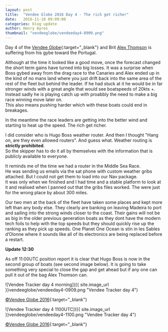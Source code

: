 ```yaml
---
layout: post
title:  "Vendee Globe 2016 Day 4 - The rich get richer"
date:   2016-11-10 09:09:00
categories: blog update
author: Henry Ayres
thumbnail: "vendeeglobe/vendeeday4-0909.png"
---
```


Day 4 of the [Vendee Globe](http://www.vendeeglobe.org/en){:target="_blank"} and Brit [Alex Thomson](http://www.alexthomsonracing.com/) 
is suffering from his gybe toward the Portugal.

Although at the time it looked like a good move, once the forecast changed the short term gains have turned into big losses.
It was a surprise when Boss gybed away from the drag race to the Canaries and Alex ended up in the kind of no mans land where you just drift back into the same area of the rest of the fleet but behind the leader.
If he had stuck at it he would be in far stronger winds with a great angle that would see boatspeeds of 20kts +.  Instead sadly he is playing catch up with proabbly the need to make a big race winning move later on.  
This also means pushing harder which with these boats could end in breakages.
 
In the meantime the race leaders are getting into the better wind and starting to heat up the speed.  The rich get richer.

I did consider who is Hugo Boss weather router.  And then I thought "Hang on, are they even allowed routers". And guess what.  Weather routing is **strictly prohibited**.  
So the skipper has to do it all by themselves with the information that is publicly available to everyone.  

It reminds me of the time we had a router in the Middle Sea Race.  
He was sending us emails via the sat phone with custom weather gribs attached.  But I could not get them to load into our Nav package.  
It was only when we finished and I had time and a stable platform to look at it and realised when I panned out that the gribs files worked.  The were just for the wrong place by about 300 miles.
  
  

Our two men at the back of the fleet have taken some places and kept more left than any body else.  They clearly are banking on leaving Madeira to port and sailing into the strong winds closer to the coast.
Their gains will not be as big in the older previous generation boats as they dont have the modern tech foils to help with the top speeds but they should quickly rise up the ranking as they pick up speeds.
One Planet One Ocean is stin in les Sables d’Olonne where it sounds like all of its electronics are being replaced before a restart.

**Update 12:30**  

As off 11:00UTC position report it is clear that Hugo Boss is now in the second group of boats (see second image below).  It is going to take something very special to close the gap and get ahead but if any one can pull it out of the bag Alex Thomson can. 

![Vendee Tracker day 4 morning]({{ site.image_url }}vendeeglobe/vendeeday4-0909.png "Vendee Tracker day 4")

[&copy;Vendee Globe 2016](http://tracking2016.vendeeglobe.org/hp5ip0/){:target="_blank"}

![Vendee Tracker day 4 1100UTC]({{ site.image_url }}vendeeglobe/vendeeday4-1100.png "Vendee Tracker day 4")

[&copy;Vendee Globe 2016](http://tracking2016.vendeeglobe.org/hp5ip0/){:target="_blank"}

